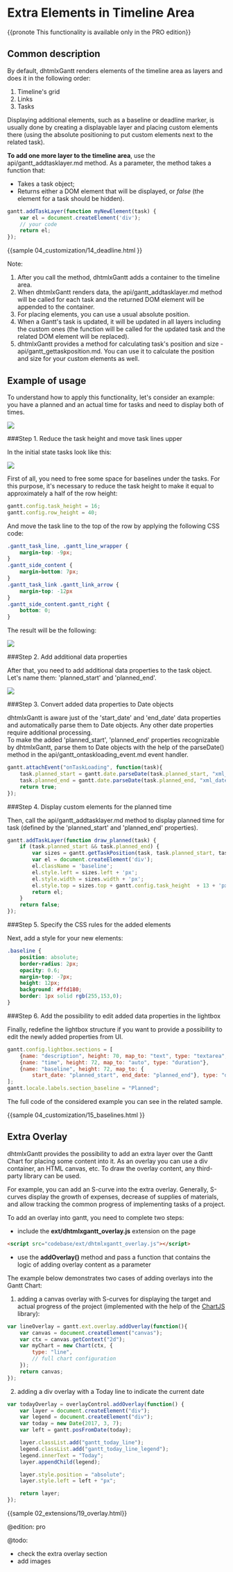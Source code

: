 Extra Elements in Timeline Area
==========================================

{{pronote This functionality is available only in the PRO edition}}

Common description
------------------------------------------

By default, dhtmlxGantt renders elements of the timeline area as layers and does it in the following order:

1. Timeline's grid
2. Links
3. Tasks

Displaying additional elements, such as a baseline or deadline marker, is usually done by creating a displayable layer and placing custom elements there
(using the absolute positioning to put custom elements next to the related task).

**To add one more layer to the timeline area**, use the api/gantt_addtasklayer.md method. As a parameter, the method takes a function that: 

- Takes a task object;
- Returns either a DOM element that will be displayed, or *false* (the element for a task should be hidden).

~~~js
gantt.addTaskLayer(function myNewElement(task) {
	var el = document.createElement('div');
    // your code
    return el;
});
~~~
{{sample
	04_customization/14_deadline.html
}}


Note:

1. After you call the method, dhtmlxGantt adds a container to the timeline area. 
2. When dhtmlxGantt renders data, the api/gantt_addtasklayer.md method will be called for each task and the returned DOM element will be appended to the container.
3. For placing elements, you can use a usual absolute position. 
4. When a Gantt's task is updated, it will be updated in all layers including the custom ones (the function will be called for the updated task and the related DOM element will be replaced).
5. dhtmlxGantt provides a method for calculating task's position and size - api/gantt_gettaskposition.md. You can use it to calculate the position and size for your custom elements as well.

Example of usage
--------------------------

To understand how to apply this functionality, let's consider an example: you have a planned and an actual time for tasks and need to display both of times.

<img style="" src="desktop/baselines.png"/>

###Step 1. Reduce the task height and move task lines upper

In the initial state tasks look like this:

<img src="desktop/baselines_start.png">

First of all, you need to free some space for baselines under the tasks. 
For this purpose, it's necessary to reduce the task height to make it equal to approximately a half of the row height:

~~~js
gantt.config.task_height = 16;
gantt.config.row_height = 40;
~~~

And move the task line to the top of the row by applying the following CSS code:

~~~css
.gantt_task_line, .gantt_line_wrapper {
	margin-top: -9px;
}
.gantt_side_content {
	margin-bottom: 7px;
}
.gantt_task_link .gantt_link_arrow {
	margin-top: -12px
}
.gantt_side_content.gantt_right {
	bottom: 0;
}
~~~

The result will be the following:

<img src="desktop/baselines_task_height.png">

###Step 2. Add additional data properties

After that, you need to add additional data properties to the task object. Let's name them: 'planned_start' and 'planned_end'. 

<img style="" src="desktop/baseline_task_object.png"/>

###Step 3. Convert added data properties to Date objects

dhtmlxGantt is aware just of the 'start_date' and 'end_date' data properties and automatically parse them to Date objects.
Any other date properties require additional processing. <br>
To make the added 'planned_start', 'planned_end' properties recognizable by dhtmlxGantt, 
parse them to Date objects with the help of the parseDate() method in the api/gantt_ontaskloading_event.md event handler. 

~~~js
gantt.attachEvent("onTaskLoading", function(task){
	task.planned_start = gantt.date.parseDate(task.planned_start, "xml_date");
	task.planned_end = gantt.date.parseDate(task.planned_end, "xml_date");
	return true;
});
~~~

###Step 4. Display custom elements for the planned time

Then, call the api/gantt_addtasklayer.md method to display planned time for task (defined by the 'planned_start' and 'planned_end' properties).

~~~js
gantt.addTaskLayer(function draw_planned(task) {
	if (task.planned_start && task.planned_end) {
		var sizes = gantt.getTaskPosition(task, task.planned_start, task.planned_end);
		var el = document.createElement('div');
		el.className = 'baseline';
		el.style.left = sizes.left + 'px';
		el.style.width = sizes.width + 'px';
		el.style.top = sizes.top + gantt.config.task_height  + 13 + 'px';
		return el;
	}
	return false;
});
~~~

###Step 5. Specify the CSS rules for the added elements

Next, add a style for your new elements: 

~~~css
.baseline {
	position: absolute;
	border-radius: 2px;
	opacity: 0.6;
	margin-top: -7px;
	height: 12px;
	background: #ffd180;
	border: 1px solid rgb(255,153,0);
}
~~~


###Step 6. Add the possibility to edit added data properties in the lightbox

Finally, redefine the lightbox structure if you want to provide a possibility to edit the newly added properties from UI.

~~~js
gantt.config.lightbox.sections = [
	{name: "description", height: 70, map_to: "text", type: "textarea", focus: true},
	{name: "time", height: 72, map_to: "auto", type: "duration"},
	{name: "baseline", height: 72, map_to: { 
    	start_date: "planned_start", end_date: "planned_end"}, type: "duration"}
];
gantt.locale.labels.section_baseline = "Planned";
~~~


The full code of the considered example you can see in the related sample.

{{sample
04_customization/15_baselines.html
}}

Extra Overlay
----------------

dhtmlxGantt provides the possibility to add an extra layer over the Gantt Chart for placing some content into it. As an overlay you can use a div container, an HTML canvas, etc. To draw the overlay content, any 
third-party library can be used. 

For example, you can add an S-curve into the extra overlay. Generally, S-curves display the growth of expenses, decrease of supplies of materials, 
and allow tracking the common progress of implementing tasks of a project. 

To add an overlay into gantt, you need to complete two steps:

- include the **ext/dhtmlxgantt_overlay.js** extension on the page

~~~html
<script src="codebase/ext/dhtmlxgantt_overlay.js"></script>
~~~

- use the **addOverlay()** method and pass a function that contains the logic of adding overlay content as a parameter

The example below demonstrates two cases of adding overlays into the Gantt Chart:

1) adding a canvas overlay with S-curves for displaying the target and actual progress of the project (implemented with the help of the [ChartJS](https://www.chartjs.org/) library): 

~~~js
var lineOverlay = gantt.ext.overlay.addOverlay(function(){
	var canvas = document.createElement("canvas");
	var ctx = canvas.getContext("2d");
	var myChart = new Chart(ctx, {
		type: "line",
		// full chart configuration
	});
	return canvas;
});
~~~

2) adding a div overlay with a Today line to indicate the current date

~~~js
var todayOverlay = overlayControl.addOverlay(function() {
	var layer = document.createElement("div");
	var legend = document.createElement("div");
	var today = new Date(2017, 3, 7);
	var left = gantt.posFromDate(today);

	layer.classList.add("gantt_today_line");
	legend.classList.add("gantt_today_line_legend");
	legend.innerText = "Today";
	layer.appendChild(legend);

	layer.style.position = "absolute";
	layer.style.left = left + "px";

	return layer;
});
~~~

{{sample  02_extensions/19_overlay.html}}

@edition: pro

@todo:
- check the extra overlay section
- add images
